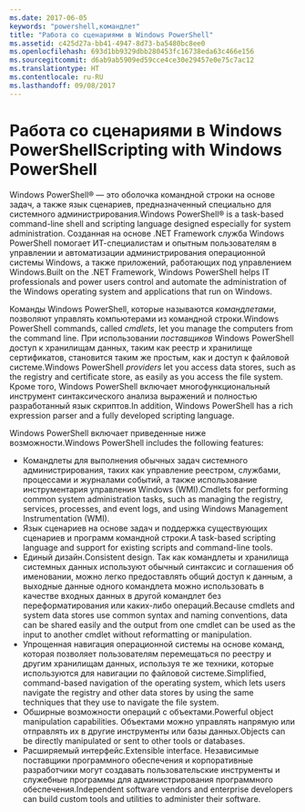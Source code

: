 ```yaml
---
ms.date: 2017-06-05
keywords: "powershell,командлет"
title: "Работа со сценариями в Windows PowerShell"
ms.assetid: c425d27a-bb41-4947-8d73-ba5480bc8ee0
ms.openlocfilehash: 693d1bb9329dbb280453fc16738eda63c466e156
ms.sourcegitcommit: d6ab9ab5909ed59cce4ce30e29457e0e75c7ac12
ms.translationtype: HT
ms.contentlocale: ru-RU
ms.lasthandoff: 09/08/2017
---
```

# <a name="scripting-with-windows-powershell"></a><span data-ttu-id="bbacb-103">Работа со сценариями в Windows PowerShell</span><span class="sxs-lookup"><span data-stu-id="bbacb-103">Scripting with Windows PowerShell</span></span>

<span data-ttu-id="bbacb-104">Windows PowerShell® — это оболочка командной строки на основе задач, а также язык сценариев, предназначенный специально для системного администрирования.</span><span class="sxs-lookup"><span data-stu-id="bbacb-104">Windows PowerShell® is a task-based command-line shell and scripting language designed especially for system administration.</span></span> <span data-ttu-id="bbacb-105">Созданная на основе .NET Framework служба Windows PowerShell помогает ИТ-специалистам и опытным пользователям в управлении и автоматизации администрирования операционной системы Windows, а также приложений, работающих под управлением Windows.</span><span class="sxs-lookup"><span data-stu-id="bbacb-105">Built on the .NET Framework, Windows PowerShell helps IT professionals and power users control and automate the administration of the Windows operating system and applications that run on Windows.</span></span>

<span data-ttu-id="bbacb-106">Команды Windows PowerShell, которые называются *командлетами*, позволяют управлять компьютерами из командной строки.</span><span class="sxs-lookup"><span data-stu-id="bbacb-106">Windows PowerShell commands, called *cmdlets*, let you manage the computers from the command line.</span></span> <span data-ttu-id="bbacb-107">При использовании *поставщиков* Windows PowerShell доступ к хранилищам данных, таким как реестр и хранилище сертификатов, становится таким же простым, как и доступ к файловой системе.</span><span class="sxs-lookup"><span data-stu-id="bbacb-107">Windows PowerShell *providers* let you access data stores, such as the registry and certificate store, as easily as you access the file system.</span></span> <span data-ttu-id="bbacb-108">Кроме того, Windows PowerShell включает многофункциональный инструмент синтаксического анализа выражений и полностью разработанный язык скриптов.</span><span class="sxs-lookup"><span data-stu-id="bbacb-108">In addition, Windows PowerShell has a rich expression parser and a fully developed scripting language.</span></span>

<span data-ttu-id="bbacb-109">Windows PowerShell включает приведенные ниже возможности.</span><span class="sxs-lookup"><span data-stu-id="bbacb-109">Windows PowerShell includes the following features:</span></span>

- <span data-ttu-id="bbacb-110">Командлеты для выполнения обычных задач системного администрирования, таких как управление реестром, службами, процессами и журналами событий, а также использование инструментария управления Windows (WMI).</span><span class="sxs-lookup"><span data-stu-id="bbacb-110">Cmdlets for performing common system administration tasks, such as managing the registry, services, processes, and event logs, and using Windows Management Instrumentation (WMI).</span></span>
- <span data-ttu-id="bbacb-111">Язык сценариев на основе задач и поддержка существующих сценариев и программ командной строки.</span><span class="sxs-lookup"><span data-stu-id="bbacb-111">A task-based scripting language and support for existing scripts and command-line tools.</span></span>
- <span data-ttu-id="bbacb-112">Единый дизайн.</span><span class="sxs-lookup"><span data-stu-id="bbacb-112">Consistent design.</span></span> <span data-ttu-id="bbacb-113">Так как командлеты и хранилища системных данных используют обычный синтаксис и соглашения об именовании, можно легко предоставлять общий доступ к данным, а выходные данные одного командлета можно использовать в качестве входных данных в другой командлет без переформатирования или каких-либо операций.</span><span class="sxs-lookup"><span data-stu-id="bbacb-113">Because cmdlets and system data stores use common syntax and naming conventions, data can be shared easily and the output from one cmdlet can be used as the input to another cmdlet without reformatting or manipulation.</span></span>
- <span data-ttu-id="bbacb-114">Упрощенная навигация операционной системы на основе команд, которая позволяет пользователям перемещаться по реестру и другим хранилищам данных, используя те же техники, которые используются для навигации по файловой системе.</span><span class="sxs-lookup"><span data-stu-id="bbacb-114">Simplified, command-based navigation of the operating system, which lets users navigate the registry and other data stores by using the same techniques that they use to navigate the file system.</span></span>
- <span data-ttu-id="bbacb-115">Обширные возможности операций с объектами.</span><span class="sxs-lookup"><span data-stu-id="bbacb-115">Powerful object manipulation capabilities.</span></span> <span data-ttu-id="bbacb-116">Объектами можно управлять напрямую или отправлять их в другие инструменты или базы данных.</span><span class="sxs-lookup"><span data-stu-id="bbacb-116">Objects can be directly manipulated or sent to other tools or databases.</span></span>
- <span data-ttu-id="bbacb-117">Расширяемый интерфейс.</span><span class="sxs-lookup"><span data-stu-id="bbacb-117">Extensible interface.</span></span> <span data-ttu-id="bbacb-118">Независимые поставщики программного обеспечения и корпоративные разработчики могут создавать пользовательские инструменты и служебные программы для администрирования программного обеспечения.</span><span class="sxs-lookup"><span data-stu-id="bbacb-118">Independent software vendors and enterprise developers can build custom tools and utilities to administer their software.</span></span>

